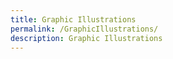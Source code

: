 ```yaml
---
title: Graphic Illustrations
permalink: /GraphicIllustrations/
description: Graphic Illustrations
---
```


